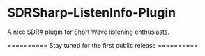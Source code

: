# SDRSharp-ListenInfo-Plugin
A nice SDR# plugin for Short Wave listening enthusiasts.

========== Stay tuned for the first public release ==========

